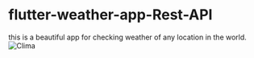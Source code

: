 # flutter-weather-app-Rest-API
this is a beautiful app for checking weather of any location in the world.![Clima](https://github.com/UzairZQ/flutter-weather-app-Rest-API/assets/96911531/05ce5f19-8657-4beb-bc3f-c5d1987d9c42)


